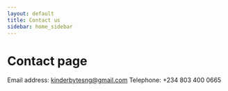 ```yaml
---
layout: default
title: Contact us
sidebar: home_sidebar
---
```

# Contact page
Email address: kinderbytesng@gmail.com
Telephone: +234 803 400 0665
